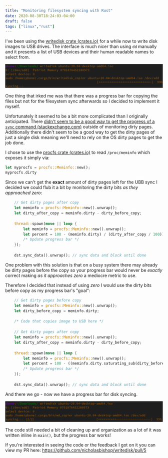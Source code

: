 ```yaml
---
title: "Monitoring filesystem syncing with Rust"
date: 2020-08-30T18:24:03-04:00
draft: false
tags: ["linux","rust"]
---
```

I've been using the [writedisk crate (crates.io)](https://crates.io/crates/writedisk) for a while now to write disk images to USB drives. The interface is much nicer than using `dd` manually and it presents a list of USB devices and their human readable names to select from.

!["Writedisk Old"](/images/writedisk/writedisk-old.png)

One thing that irked me was that there was a progress bar for copying the files but not for the filesystem sync afterwards so I decided to implement it myself.

Unfortunately it seemed to be a bit more complicated than I originally anticipated. There [didn't seem to be a good way to get the progress of a `sync` command (stackexchange.com)](https://unix.stackexchange.com/questions/48235/can-i-watch-the-progress-of-a-sync-operation) outside of monitoring dirty pages. Additionally there didn't seem to be a good way to get the dirty pages of just a single disk meaning we'll need to rely on the OS dirty pages to get the job done.

I chose to use the [procfs crate (crates.io)](https://crates.io/crates/procfs) to read `/proc/meminfo` which exposes it simply via:
```rust
let myprocfs = procfs::Meminfo::new();
myprocfs.dirty
```

Since we can't get the **exact** amount of dirty pages left for the UBB sync I decided we could flub it a bit by monitoring the dirty bits _as they approached zero_:

```rust
    // Get dirty pages after copy
    let meminfo = procfs::Meminfo::new().unwrap();
    let dirty_after_copy = meminfo.dirty - dirty_before_copy;

    thread::spawn(move || loop {
        let meminfo = procfs::Meminfo::new().unwrap();
        let percent = 100 - (meminfo.dirty) / (dirty_after_copy / 100));
        /* Update progress bar */
    });

    dst.sync_data().unwrap(); // sync data and block until done
```

One problem with this solution is that on a busy system there may already be dirty pages before the copy so your progress bar would never be _exactly_ correct making _as it approaches zero_ a mediocre metric to use.

Therefore I decided that instead of using _zero_ I would use the dirty bits before copy as my progress bar's "goal":

```rust
    // Get dirty pages before copy
    let meminfo = procfs::Meminfo::new().unwrap();
    let dirty_before_copy = meminfo.dirty;

    /* Code that copies image to USB here */

    // Get dirty pages after copy
    let meminfo = procfs::Meminfo::new().unwrap();
    let dirty_after_copy = meminfo.dirty - dirty_before_copy;

    thread::spawn(move || loop {
        let meminfo = procfs::Meminfo::new().unwrap();
        let percent = 100 - ((meminfo.dirty.saturating_sub(dirty_before_copy)) / (dirty_after_copy / 100));
        /* Update progress bar */
    });

    dst.sync_data().unwrap(); // sync data and block until done
```

And there we go - now we have a progress bar for disk syncing.

!["Writedisk New"](/images/writedisk/writedisk-new.png)

The code still needed a bit of cleaning up and organization as a lot of it was written inline in `main()`, but the progress bar works!

If you're interested in seeing the code or the feedback I got on it you can view my PR here: https://github.com/nicholasbishop/writedisk/pull/5
